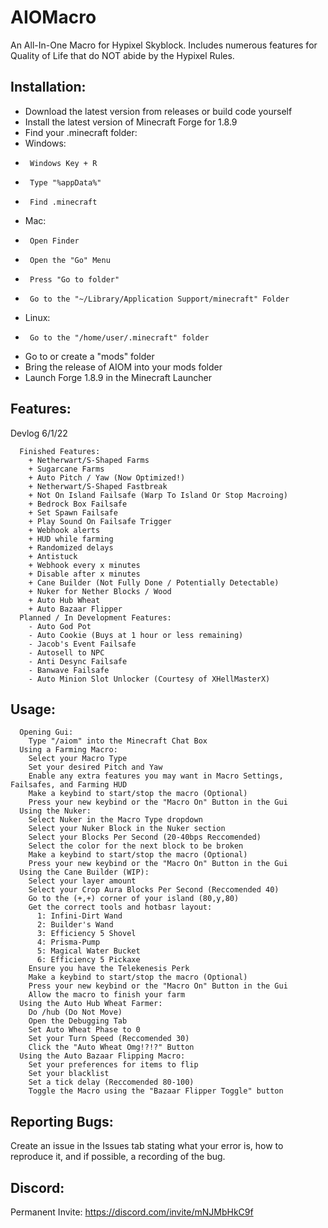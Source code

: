 # AIOMacro
An All-In-One Macro for Hypixel Skyblock. Includes numerous features for Quality of Life that do NOT abide by the Hypixel Rules.

## Installation:

-  Download the latest version from releases or build code yourself
-  Install the latest version of Minecraft Forge for 1.8.9
-  Find your .minecraft folder:
-    Windows: 
-      Windows Key + R
-      Type "%appData%"
-      Find .minecraft
-    Mac:
-      Open Finder
-      Open the "Go" Menu
-      Press "Go to folder"
-      Go to the "~/Library/Application Support/minecraft" Folder
-    Linux:
-      Go to the "/home/user/.minecraft" folder     
-  Go to or create a "mods" folder
-  Bring the release of AIOM into your mods folder
-  Launch Forge 1.8.9 in the Minecraft Launcher

## Features:
  Devlog 6/1/22
```
  Finished Features:
    + Netherwart/S-Shaped Farms
    + Sugarcane Farms
    + Auto Pitch / Yaw (Now Optimized!)
    + Netherwart/S-Shaped Fastbreak
    + Not On Island Failsafe (Warp To Island Or Stop Macroing)
    + Bedrock Box Failsafe
    + Set Spawn Failsafe
    + Play Sound On Failsafe Trigger
    + Webhook alerts
    + HUD while farming
    + Randomized delays
    + Antistuck
    + Webhook every x minutes
    + Disable after x minutes
    + Cane Builder (Not Fully Done / Potentially Detectable)
    + Nuker for Nether Blocks / Wood
    + Auto Hub Wheat
    + Auto Bazaar Flipper
  Planned / In Development Features:
    - Auto God Pot
    - Auto Cookie (Buys at 1 hour or less remaining)
    - Jacob's Event Failsafe
    - Autosell to NPC
    - Anti Desync Failsafe
    - Banwave Failsafe
    - Auto Minion Slot Unlocker (Courtesy of XHellMasterX) 
```
## Usage:
```
  Opening Gui:
    Type "/aiom" into the Minecraft Chat Box
  Using a Farming Macro:
    Select your Macro Type
    Set your desired Pitch and Yaw
    Enable any extra features you may want in Macro Settings, Failsafes, and Farming HUD
    Make a keybind to start/stop the macro (Optional)
    Press your new keybind or the "Macro On" Button in the Gui
  Using the Nuker:
    Select Nuker in the Macro Type dropdown
    Select your Nuker Block in the Nuker section
    Select your Blocks Per Second (20-40bps Reccomended)
    Select the color for the next block to be broken
    Make a keybind to start/stop the macro (Optional)
    Press your new keybind or the "Macro On" Button in the Gui
  Using the Cane Builder (WIP):
    Select your layer amount
    Select your Crop Aura Blocks Per Second (Reccomended 40)
    Go to the (+,+) corner of your island (80,y,80)
    Get the correct tools and hotbasr layout:
      1: Infini-Dirt Wand
      2: Builder's Wand
      3: Efficiency 5 Shovel
      4: Prisma-Pump
      5: Magical Water Bucket
      6: Efficiency 5 Pickaxe
    Ensure you have the Telekenesis Perk
    Make a keybind to start/stop the macro (Optional)
    Press your new keybind or the "Macro On" Button in the Gui
    Allow the macro to finish your farm
  Using the Auto Hub Wheat Farmer:
    Do /hub (Do Not Move)
    Open the Debugging Tab
    Set Auto Wheat Phase to 0
    Set your Turn Speed (Reccomended 30)
    Click the "Auto Wheat Omg!?!?" Button
  Using the Auto Bazaar Flipping Macro:
    Set your preferences for items to flip
    Set your blacklist
    Set a tick delay (Reccomended 80-100)
    Toggle the Macro using the "Bazaar Flipper Toggle" button
```
    
    
## Reporting Bugs:
  Create an issue in the Issues tab stating what your error is, how to reproduce it, and if possible, a recording of the bug.
  
## Discord:
  Permanent Invite:
    https://discord.com/invite/mNJMbHkC9f
